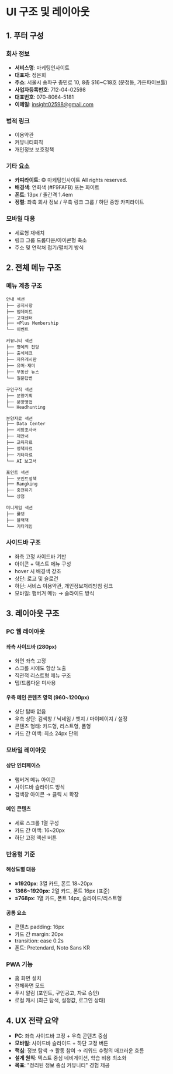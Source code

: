 # UI 구조 및 레이아웃

## 1. 푸터 구성

### 회사 정보
- **서비스명**: 마케팅인사이트  
- **대표자**: 정은희  
- **주소**: 서울시 송파구 충민로 10, 8층 S16~C18호 (문정동, 가든파이브툴)  
- **사업자등록번호**: 712-04-02598  
- **대표번호**: 070-8064-5181  
- **이메일**: insight02598@gmail.com

### 법적 링크
- 이용약관  
- 커뮤니티회칙  
- 개인정보 보호정책  

### 기타 요소
- **카피라이트**: © 마케팅인사이트 All rights reserved.
- **배경색**: 연회색 (#F9FAFB) 또는 화이트  
- **폰트**: 13px / 줄간격 1.4em  
- **정렬**: 좌측 회사 정보 / 우측 링크 그룹 / 하단 중앙 카피라이트

### 모바일 대응
- 세로형 재배치  
- 링크 그룹 드롭다운/아이콘형 축소  
- 주소 및 연락처 접기/펼치기 방식

## 2. 전체 메뉴 구조

### 메뉴 계층 구조
```
안내 섹션
├── 공지사항
├── 업데이트
├── 고객센터
├── +Plus Membership
└── 이벤트

커뮤니티 섹션
├── 명예의 전당
├── 출석체크
├── 자유게시판
├── 유머·재미
├── 부동산 뉴스
└── 질문답변

구인구직 섹션
├── 분양기획
├── 분양영업
└── Headhunting

분양자료 섹션
├── Data Center
├── 시장조사서
├── 제안서
├── 교육자료
├── 정책자료
├── 기타자료
└── AI 보고서

포인트 섹션
├── 포인트정책
├── Rangking
├── 충전하기
└── 상점

미니게임 섹션
├── 룰렛
├── 블랙잭
└── 기타게임
```

### 사이드바 구조
- 좌측 고정 사이드바 기반
- 아이콘 + 텍스트 메뉴 구성
- hover 시 배경색 강조
- 상단: 로고 및 슬로건
- 하단: 서비스 이용약관, 개인정보처리방침 링크
- 모바일: 햄버거 메뉴 → 슬라이드 방식

## 3. 레이아웃 구조

### PC 웹 레이아웃

#### 좌측 사이드바 (280px)
- 화면 좌측 고정
- 스크롤 시에도 항상 노출
- 직관적 리스트형 메뉴 구조
- 탭/드롭다운 미사용

#### 우측 메인 콘텐츠 영역 (960~1200px)
- 상단 탑바 없음
- 우측 상단: 검색창 / 닉네임 / 뱃지 / 마이페이지 / 설정
- 콘텐츠 형태: 카드형, 리스트형, 폼형
- 카드 간 여백: 최소 24px 단위

### 모바일 레이아웃

#### 상단 인터페이스
- 햄버거 메뉴 아이콘
- 사이드바 슬라이드 방식
- 검색창 아이콘 → 클릭 시 확장

#### 메인 콘텐츠
- 세로 스크롤 1열 구성
- 카드 간 여백: 16~20px
- 하단 고정 액션 버튼

### 반응형 기준

#### 해상도별 대응
- **≥1920px**: 3열 카드, 폰트 18~20px
- **1366~1920px**: 2열 카드, 폰트 16px (표준)
- **≤768px**: 1열 카드, 폰트 14px, 슬라이드/리스트형

#### 공통 요소
- 콘텐츠 padding: 16px
- 카드 간 margin: 20px
- transition: ease 0.2s
- 폰트: Pretendard, Noto Sans KR

### PWA 기능
- 홈 화면 설치
- 전체화면 모드
- 푸시 알림 (포인트, 구인공고, 자료 승인)
- 로컬 캐시 (최근 탐색, 설정값, 로그인 상태)

## 4. UX 전략 요약

- **PC**: 좌측 사이드바 고정 + 우측 콘텐츠 중심
- **모바일**: 사이드바 슬라이드 + 하단 고정 버튼
- **핵심**: 정보 탐색 → 활동 참여 → 리워드 수령의 매끄러운 흐름
- **설계 원칙**: 텍스트 중심 네비게이션, 학습 비용 최소화
- **목표**: "정리된 정보 중심 커뮤니티" 경험 제공